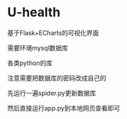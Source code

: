# U-health
基于Flask+ECharts的可视化界面

需要环境mysql数据库

各类python的库

注意需要把数据库的密码改成自己的

先运行一遍spider.py更新数据库

然后直接运行app.py到本地网页查看即可
